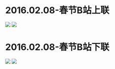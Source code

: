 # 2016.02.08-春节B站上联
![](https://bilicoverimg.github.io/2016/2016.02.08-春节B站上联.jpg)
![](https://bilicoverimg.github.io/2016/2016.02.08-春节B站上联（平板截图）.jpg)
# 2016.02.08-春节B站下联
![](https://bilicoverimg.github.io/2016/2016.02.08-春节B站下联.jpg)
![](https://bilicoverimg.github.io/2016/2016.02.08-春节B站下联（平板截图）.jpg)
